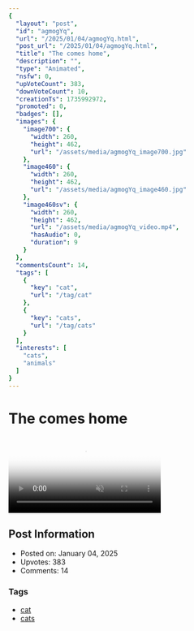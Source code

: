 ```yaml
---
{
  "layout": "post",
  "id": "agmogYq",
  "url": "/2025/01/04/agmogYq.html",
  "post_url": "/2025/01/04/agmogYq.html",
  "title": "The comes home",
  "description": "",
  "type": "Animated",
  "nsfw": 0,
  "upVoteCount": 383,
  "downVoteCount": 10,
  "creationTs": 1735992972,
  "promoted": 0,
  "badges": [],
  "images": {
    "image700": {
      "width": 260,
      "height": 462,
      "url": "/assets/media/agmogYq_image700.jpg"
    },
    "image460": {
      "width": 260,
      "height": 462,
      "url": "/assets/media/agmogYq_image460.jpg"
    },
    "image460sv": {
      "width": 260,
      "height": 462,
      "url": "/assets/media/agmogYq_video.mp4",
      "hasAudio": 0,
      "duration": 9
    }
  },
  "commentsCount": 14,
  "tags": [
    {
      "key": "cat",
      "url": "/tag/cat"
    },
    {
      "key": "cats",
      "url": "/tag/cats"
    }
  ],
  "interests": [
    "cats",
    "animals"
  ]
}
---
```


# The comes home

<video controls playsinline loop muted poster="/assets/media/agmogYq_image460.jpg">
  <source src="/assets/media/agmogYq_video.mp4" type="video/mp4">
  Your browser does not support the video tag.
</video>

## Post Information

- Posted on: January 04, 2025
- Upvotes: 383
- Comments: 14

### Tags

- [cat](/tag/cat)
- [cats](/tag/cats)

